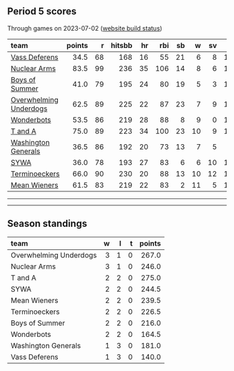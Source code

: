 

## Period 5 scores

Through games on 2023-07-02 ([website build status](https://github.com/brian-bot/pl-site/actions))


|team                   | points|  r| hitsbb| hr| rbi| sb|  w| sv|  so|   era|  whip|
|:----------------------|------:|--:|------:|--:|---:|--:|--:|--:|---:|-----:|-----:|
|[Vass Deferens](./vassdeferens)|   34.5| 68|    168| 16|  55| 21|  6|  8| 171| 4.301| 1.235|
|[Nuclear Arms](./nucleararms)|   83.5| 99|    236| 35| 106| 14|  8|  6| 167| 3.092| 1.069|
|[Boys of Summer](./boysofsummer)|   41.0| 79|    195| 24|  80| 19|  5|  3| 142| 3.566| 1.205|
|[Overwhelming Underdogs](./overwhelmingunderdogs)|   62.5| 89|    225| 22|  87| 23|  7|  9| 114| 3.647| 1.169|
|[Wonderbots](./wonderbots)|   53.5| 86|    219| 28|  88|  8|  9|  0| 157| 3.816| 1.176|
|[T and A](./tanda)     |   75.0| 89|    223| 34| 100| 23| 10|  9| 105| 3.491| 1.132|
|[Washington Generals](./washingtongenerals)|   36.5| 86|    192| 20|  73| 13|  7|  5|  99| 3.310| 1.210|
|[SYWA](./sywa)         |   36.0| 78|    193| 27|  83|  6|  6| 10| 134| 5.206| 1.272|
|[Terminoeckers](./terminoeckers)|   66.0| 90|    230| 20|  88| 13| 10| 12| 161| 4.030| 1.183|
|[Mean Wieners](./meanwieners)|   61.5| 83|    219| 22|  83|  2| 11|  5| 167| 2.879| 1.045|

* * *
* * *

## Season standings


|team                   |  w|  l|  t| points|
|:----------------------|--:|--:|--:|------:|
|Overwhelming Underdogs |  3|  1|  0|  267.0|
|Nuclear Arms           |  3|  1|  0|  246.0|
|T and A                |  2|  2|  0|  275.0|
|SYWA                   |  2|  2|  0|  244.5|
|Mean Wieners           |  2|  2|  0|  239.5|
|Terminoeckers          |  2|  2|  0|  226.5|
|Boys of Summer         |  2|  2|  0|  216.0|
|Wonderbots             |  2|  2|  0|  164.5|
|Washington Generals    |  1|  3|  0|  181.0|
|Vass Deferens          |  1|  3|  0|  140.0|


